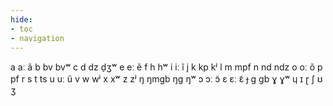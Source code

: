 ```yaml
---
hide:
- toc
- navigation
---
```

a
aː
ã
b
bv
bvʷ
c
d
dz
d̠ʒʷ
e
eː
ẽ
f
h
hʷ
i
iː
ĩ
j
k
kp
kʲ
l
m
mpf
n
nd
ndz
o
oː
õ
p
pf
r
s
t
ts
u
uː
ũ
v
w
wʲ
x
xʷ
z
zʲ
ŋ
ŋmɡb
ŋɡ
ŋʷ
ɔ
ɔː
ɔ̃
ɛ
ɛː
ɛ̃
ɟ
ɡ
ɡb
ɣ
ɣʷ
ɥ
ɪ
ɽ
ʃ
ʊ
ʒ

